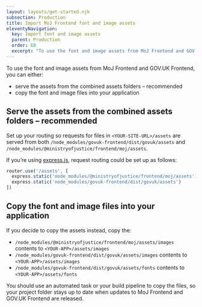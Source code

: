 ```yaml
---
layout: layouts/get-started.njk
subsection: Production
title: Import MoJ Frontend font and image assets
eleventyNavigation:
  key: Import font and image assets
  parent: Production
  order: 60
  excerpt: "To use the font and image assets from MoJ Frontend and GOV.UK Frontend, you can either serve the assets from the combined assets folders or copy the font and image files into your application"
---
```


To use the font and image assets from MoJ Frontend and GOV.UK Frontend, you can either:

- serve the assets from the combined assets folders – recommended
- copy the font and image files into your application

## Serve the assets from the combined assets folders – recommended

Set up your routing so requests for files in `<YOUR-SITE-URL>/assets` are served from both `/node_modules/govuk-frontend/dist/govuk/assets` and `/node_modules/@ministryofjustice/frontend/moj/assets`.

If you’re using [express.js](https://expressjs.com/), request routing could be set up as follows:

```js
router.use('/assets', [
  express.static('node_modules/@ministryofjustice/frontend/moj/assets'),
  express.static('node_modules/govuk-frontend/dist/govuk/assets')
])
```

## Copy the font and image files into your application

If you decide to copy the assets instead, copy the:

- `/node_modules/@ministryofjustice/frontend/moj/assets/images` contents to `<YOUR-APP>/assets/images`
- `/node_modules/govuk-frontend/dist/govuk/assets/images` contents to `<YOUR-APP>/assets/images`
- `/node_modules/govuk-frontend/dist/govuk/assets/fonts` contents to `<YOUR-APP>/assets/fonts`

You should use an automated task or your build pipeline to copy the files, so your project folder stays up to date when updates to MoJ Frontend and GOV.UK Frontend are released.

